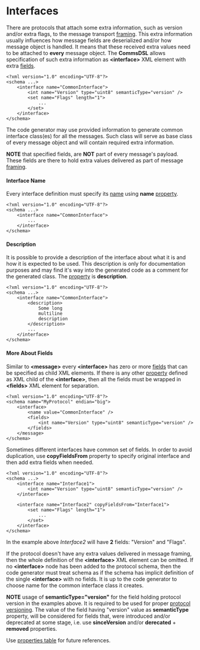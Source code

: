 # Interfaces
There are protocols that attach some extra information, such as version and/or
extra flags, to the message transport [framing](../frames/frames.md). This extra information
usually influences how message fields are deserialized and/or how message object
is handled. It means that these received extra values need to be attached to
**every** message object. The **CommsDSL** allows specification of such extra
information as **&lt;interface&gt;** XML element with extra [fields](../fields/fields.md).
```
<?xml version="1.0" encoding="UTF-8"?>
<schema ...>
    <interface name="CommonInterface">
        <int name="Version" type="uint8" semanticType="version" />
        <set name="Flags" length="1">
            ...
        </set>
    </interface>
</schema> 
```
The code generator may use provided information to generate common interface
class(es) for all the messages. Such class will serve as base class of every
message object and will contain required extra information.

**NOTE** that specified fields, are **NOT** part of every message's payload.
These fields are there to hold extra values delivered as part of message 
[framing](../frames/frames.md).

#### Interface Name
Every interface definition must specify its [name](../intro/names.md) using
**name** [property](../intro/properties.md).
```
<?xml version="1.0" encoding="UTF-8"?>
<schema ...>
    <interface name="CommonInterface">
        ...
    </interface>
</schema> 
```

#### Description
It is possible to provide a description of the interface about what it is and
how it is expected to be used. This description is only for documentation
purposes and may find it's way into the generated code as a comment for the
generated class. The [property](../intro/properties.md) is **description**.
```
<?xml version="1.0" encoding="UTF-8"?>
<schema ...>
    <interface name="CommonInterface">
        <description>
            Some long
            multiline
            description
        </description>
        ...
    </interface>
</schema>
```

#### More About Fields
Similar to **&lt;message&gt;** every **&lt;interface&gt;** has zero or more [fields](../fields/fields.md) that 
can be specified as child XML elements. If there is any other 
[property](../intro/properties.md) defined as XML child
of the **&lt;interface&gt;**, then all the fields must be wrapped in 
**&lt;fields&gt;** XML element for separation.
```
<?xml version="1.0" encoding="UTF-8"?>
<schema name="MyProtocol" endian="big">
    <interface>
        <name value="CommonInterface" />
        <fields>
            <int name="Version" type="uint8" semanticType="version" />
        </fields>
    </message>
</schema>
```

Sometimes different interfaces have common set of fields. In order to avoid duplication,
use **copyFieldsFrom** property to specify original interface and then add
extra fields when needed.
```
<?xml version="1.0" encoding="UTF-8"?>
<schema ...>
    <interface name="Interface1">
        <int name="Version" type="uint8" semanticType="version" />
    </interface>
    
    <interface name="Interface2" copyFieldsFrom="Interface1">
        <set name="Flags" length="1">
            ...
        </set>
    </interface>
</schema>
```
In the example above *Interface2* will have **2** fields: "Version" and "Flags". 

If the protocol doesn't have any extra values delivered in message framing, then
the whole definition of the  **&lt;interface&gt;** XML element can be omitted.
If no **&lt;interface&gt;** node has been added to the protocol schema, then 
the code generator must treat schema as if the schema has implicit definition
of the single **&lt;interface&gt;** with no fields. It is up to the code generator
to choose name for the common interface class it creates.

**NOTE** usage of **semanticType="version"** for the field holding protocol
version in the examples above. It is required to be used for proper 
[protocol versioning](../versioning/versioning.md). The value of the field
having "version" value as **semanticType** property, will be considered 
for fields that, were introduced and/or deprecated at some stage, i.e. use
**sinceVersion** and/or **derecated** + **removed** properties.

Use [properties table](../appendix/interface.md) for future references.
